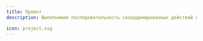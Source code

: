 ```yaml
---
title: Проект
description: Выполнимая последовательность скоординированных действий людей, направленная на достижение четких целей в известных условиях и в определённый срок

icon: project.svg
---
```

